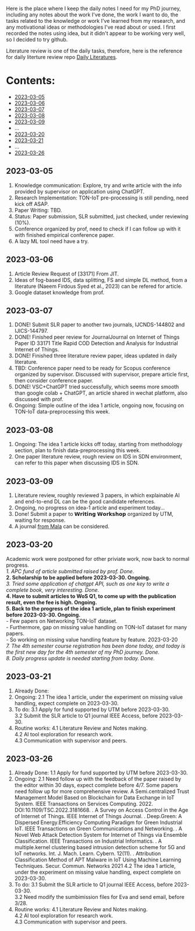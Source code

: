 Here is the place where I keep the daily notes I need for my PhD journey, including any notes about the work I've done, the work I want to do, the tasks related to the knowledge or work I've learned from my research, and any motivational ideas or methodologies I've read about or used.
I first recorded the notes using idea, but it didn't appear to be working very well, so I decided to try github.

Literature review is one of the daily tasks, therefore, here is the reference for daily literture review repo [Daily Literatures](https://github.com/goldboy225/PhD-Journey/blob/main/Literatures%20Daily.md).

# Contents:
- [2023-03-05](#2023-03-05)
- [2023-03-06](#2023-03-06)
- [2023-03-07](#2023-03-07)
- [2023-03-08](#2023-03-08)
- [2023-03-09](#2023-03-09)
- ...
- [2023-03-20](#2023-03-20)
- [2023-03-21](#2023-03-21)
- ...
- [2023-03-26](#2023-03-26)


## 2023-03-05
1. Knowledge communication: Explore, try and write article with the info provided by supervisor on application using ChatGPT.
2. Research Implementation: TON-IoT pre-processing is still pending, need kick off ASAP.
3. Paper Writing: TBD.
4. Status: Paper submission, SLR submitted, just checked, under reviewing (10%).
5. Conference organized by prof, need to check if I can follow up with it with finished empirical conference paper.
6. A lazy ML tool need have a try.

## 2023-03-06
1. Article Review Request of [33171] From JIT.
2. Ideas of fog-based IDS, data splitting, FS and simple DL method, from a literature (Naeem Firdous Syed et al., 2023) can be refered for article.
3. Google dataset knowledge from prof.

## 2023-03-07
1. DONE! Submit SLR paper to another two journals, IJCNDS-144802 and IJICS-144797.
2. DONE! Finished peer review for JournalJournal on Internet of Things Paper ID 33171 Title Rapid COD Detection and Analysis for Industrial Internet of Things.
3. DONE! Finished three literature review paper, ideas updated in daily literature.
4. TBD: Conference paper need to be ready for Scopus conference organized by supervisor. Discussed with supervisor, prepare article first, then consider conference paper.
5. DONE! VSC+ChatGPT tried successfully, which seems more smooth than google colab + ChatGPT, an article shared in wechat platform, also discussed with prof.
6. Ongoing: Simple outline of the idea 1 article, ongoing now, focusing on TON-IoT data-preprocessing this week.

## 2023-03-08
1. Ongoing: The idea 1 article kicks off today, starting from methodology section, plan to finish data-preprocessing this week.
2. One paper literature review, rough review on IDS in SDN environment, can refer to this paper when discussing IDS in SDN.

## 2023-03-09
1. Literature review, roughly reviewed 3 papers, in which explainable AI and end-to-end DL can be the good candidate references.
2. Ongoing, no progress on idea-1 article and experiment today...
3. Done! Submit a paper to 𝗪𝗿𝗶𝘁𝗶𝗻𝗴 𝗪𝗼𝗿𝗸𝘀𝗵𝗼𝗽 organized by UTM, waiting for response.
4. A journal [from Mala](https://ejournal.um.edu.my/index.php/MJCS) can be considered.

## 2023-03-20
Academic work were postponed for other priviate work, now back to normal progress.  
*1. APC fund of article submitted raised by prof. Done.*  
**2. Scholarship to be applied before 2023-03-30. Ongoing.**    
*3. Tried some application of chatgpt API, such as one key to write a complete book, very interesting. Done.*  
**4. Have to submit articles to WoS Q1, to come up with the publication result, even the fee is high.  Ongoing.  
5. Back to the progress of the idea 1 article, plan to finish experiment before 2023-03-30. Ongoing.**  
	- Few papers on Networking TON-IoT dataset.  
	- Furthermore, gap on missing value handling on TON-IoT dataset for many papers.  
	- So working on missing value handling feature by feature. 2023-03-20  
*7. The 4th semester course registration has been done today, and today is the first new day for the 4th semester of my PhD journey. Done.*  
*8. Daily progress update is needed starting from today. Done.*  

## 2023-03-21
1. Already Done:
2. Ongoing:
	2.1 The idea 1 article, under the experiment on missing value handling, expect complete on 2023-03-30.  
3. To do:
	3.1 Apply for fund supported by UTM before 2023-03-30.  
	3.2 Submit the SLR article to Q1 journal IEEE Access, before 2023-03-30.  
4. Routine works:
	4.1 Literature Review and Notes making.  
	4.2 AI tool exploration for research work.  
	4.3 Communication with supervisor and peers.  

## 2023-03-26
1. Already Done:
	1.1 Apply for fund supported by UTM before 2023-03-30. 
2. Ongoing:
	2.1 Need follow up with the feedback of the paper raised by the editor within 30 days, expect complete before 4/7.
	Some papers need follow up for more comprehensive review.
	A Semi.centralized Trust Management Model Based on Blockchain for Data Exchange in IoT System. IEEE Transactions on Services Computing. 2022. DOI:10.1109/TSC.2022.3181668. . 
	A Survey on Access Control in the Age of Internet of Things. IEEE Internet of Things Journal. . Deep.Green: A Dispersed Energy.Efficiency Computing Paradigm for Green Industrial IoT. IEEE Transactions on Green Communications and Networking. . 
	A Novel Web Attack Detection System for Internet of Things via Ensemble Classification. IEEE Transactions on Industrial Informatics. . 
	A multiple.kernel clustering based intrusion detection scheme for 5G and IoT networks. Int. J. Mach. Learn. Cybern. 12(11). . 		Attribution Classification Method of APT Malware in IoT Using Machine Learning Techniques. Secur. Commun. Networks 2021
	4.2 The idea 1 article, under the experiment on missing value handling, expect complete on 2023-03-30.  
3. To do:
	3.1 Submit the SLR article to Q1 journal IEEE Access, before 2023-03-30.  
	3.2 Need modify the sumbimission files for Eva and send email, before 3/28.
4. Routine works:
	4.1 Literature Review and Notes making.  
	4.2 AI tool exploration for research work.  
	4.3 Communication with supervisor and peers.  
